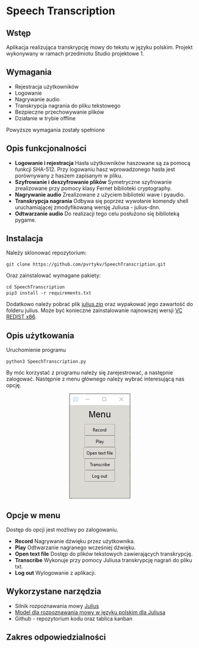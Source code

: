 # Speech Transcription
## Wstęp
Aplikacja realizująca transkrypcję mowy do tekstu w języku polskim. Projekt wykonywany w ramach przedmiotu Studio projektowe 1.
## Wymagania
 - Rejestracja użytkowników
 - Logowanie 
 - Nagrywanie audio 
 - Transkrypcja nagrania do pliku tekstowego
 - Bezpieczne przechowywanie plików
 - Działanie w trybie offline

Powyższe wymagania zostały spełnione
## Opis funkcjonalności
- **Logowanie i rejestracja**
Hasła użytkowników haszowane są za pomocą funkcji SHA-512. Przy logowaniu hasz wprowadzonego hasła jest porównywany z haszem zapisanym w pliku.
 - **Szyfrowanie i deszyfrowanie plików**
Symetryczne szyfrowanie zrealizowane przy pomocy klasy Fernet biblioteki cryptography.
 - **Nagrywanie audio**
Zrealizowane z użyciem biblioteki wave i pyaudio.
 - **Transkrypcja nagrania**
 Odbywa się poprzez wywołanie komendy shell uruchamiającej zmodyfikowaną wersję Juliusa - julius-dnn. 
 - **Odtwarzanie audio**
Do realizacji tego celu posłużono się biblioteką pygame.

## Instalacja
Należy sklonować repozytorium:
```
git clone https://github.com/pvrtykv/SpeechTranscription.git
```
Oraz zainstalować wymagane pakiety:
```
cd SpeechTranscription
pip3 install -r requirements.txt
```
Dodatkowo należy pobrać plik [julius.zip](https://www.dropbox.com/s/yxg5h3etu8zp18g/julius.zip?dl=0) oraz wypakować jego zawartość do folderu julius.
Może być konieczne zainstalowanie najnowszej wersji [VC REDIST x86](https://support.microsoft.com/en-us/topic/the-latest-supported-visual-c-downloads-2647da03-1eea-4433-9aff-95f26a218cc0).
## Opis użytkowania
Uruchomienie programu
```
python3 SpeechTranscription.py
```
By móc korzystać z programu należy się zarejestrować, a następnie zalogować. Następnie z menu głównego należy wybrać interesującą nas opcję.

<p align="center">
  <img src="https://github.com/pvrtykv/SpeechTranscription/blob/master/images/menu.png?raw=true" />
</p>

## Opcje w menu
 Dostęp do opcji jest możliwy po zalogowaniu. 
 - **Record**
 Nagrywanie dźwięku przez użytkownika.
 - **Play**
 Odtwarzanie nagranego wcześniej dźwięku.
 - **Open text file**
 Dostęp do plików tekstowych zawierających transkrypcję.
 - **Transcribe**
 Wykonuje przy pomocy Juliusa transkrypcję nagrań do pliku txt.
 - **Log out**
 Wylogowanie z aplikacji.


## Wykorzystane narzędzia
 - Silnik rozpoznawania mowy [Julius](https://github.com/julius-speech/julius)
 - [Model dla rozpoznawania mowy w języku polskim dla Juliusa](https://sourceforge.net/p/skrybotdomowy/news/2016/10/open-source-polish-speech-models-for-julius/)
 - Github - repozytorium kodu oraz tablica kanban

## Zakres odpowiedzialności
